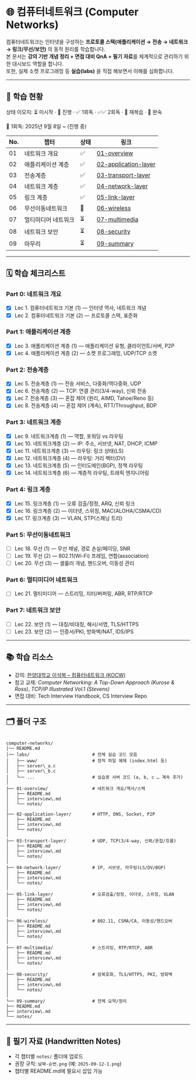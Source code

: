 # 🌐 컴퓨터네트워크 (Computer Networks)

컴퓨터네트워크는 인터넷을 구성하는 **프로토콜 스택(애플리케이션 → 전송 → 네트워크 → 링크/무선/보안)** 의 동작 원리를 학습합니다.  
본 문서는 **강의 기반 개념 정리 + 면접 대비 QnA + 필기 자료**를 체계적으로 관리하기 위한 대시보드 역할을 합니다.  
또한, 실제 소켓 프로그래밍 등 **실습(labs)** 을 직접 해보면서 이해를 심화합니다.

---

## 📌 학습 현황

상태 이모지: ⏳ 미시작 · 🔄 진행 · ✅ 1회독 · ✅✅ 2회독 · 🔁 재복습 · 🚀 완숙

📅 1회독: 2025년 9월 8일 ~ (진행 중)

| No. | 챕터             | 상태 | 링크                                                       |
| --- | ---------------- | ---- | ---------------------------------------------------------- |
| 01  | 네트워크 개요      | ✅   | [01-overview](./01-overview/README.md)                   |
| 02  | 애플리케이션 계층   | ✅   | [02-application-layer](./02-application-layer/README.md) |
| 03  | 전송계층         | ✅   | [03-transport-layer](./03-transport-layer/README.md)     |
| 04  | 네트워크 계층      | ✅   | [04-network-layer](./04-network-layer/README.md)         |
| 05  | 링크 계층        | ✅   | [05-link-layer](./05-link-layer/README.md)               |
| 06  | 무선이동네트워크   | 🔁   | [06-wireless](./06-wireless/README.md)                   |
| 07  | 멀티미디어 네트워크 | ⏳   | [07-multimedia](./07-multimedia/README.md)               |
| 08  | 네트워크 보안      | ⏳   | [08-security](./08-security/README.md)                   |
| 09  | 마무리           | ⏳   | [09-summary](./09-summary/README.md)                     |

---

## 🗓️ 학습 체크리스트

### Part 0: 네트워크 개요
- [x] Lec 1. 컴퓨터네트워크 기본 (1) — 인터넷 역사, 네트워크 개념  
- [x] Lec 2. 컴퓨터네트워크 기본 (2) — 프로토콜 스택, 표준화  

### Part 1: 애플리케이션 계층
- [x] Lec 3. 애플리케이션 계층 (1) — 애플리케이션 유형, 클라이언트/서버, P2P  
- [x] Lec 4. 애플리케이션 계층 (2) — 소켓 프로그래밍, UDP/TCP 소켓  

### Part 2: 전송계층
- [x] Lec 5. 전송계층 (1) — 전송 서비스, 다중화/역다중화, UDP  
- [x] Lec 6. 전송계층 (2) — TCP: 연결 관리(3/4-way), 신뢰 전송  
- [x] Lec 7. 전송계층 (3) — 혼잡 제어 (원리, AIMD, Tahoe/Reno 등)  
- [x] Lec 8. 전송계층 (4) — 혼잡 제어 (계속), RTT/Throughput, BDP  

### Part 3: 네트워크 계층
- [x] Lec 9. 네트워크계층 (1) — 역할, 포워딩 vs 라우팅  
- [x] Lec 10. 네트워크계층 (2) — IP: 주소, 서브넷, NAT, DHCP, ICMP  
- [x] Lec 11. 네트워크계층 (3) — 라우팅: 링크 상태(LS)  
- [x] Lec 12. 네트워크계층 (4) — 라우팅: 거리 벡터(DV)  
- [x] Lec 13. 네트워크계층 (5) — 인터도메인(BGP), 정책 라우팅  
- [x] Lec 14. 네트워크계층 (6) — 계층적 라우팅, 트래픽 엔지니어링  

### Part 4: 링크 계층
- [x] Lec 15. 링크계층 (1) — 오류 검출/정정, ARQ, 신뢰 링크  
- [x] Lec 16. 링크계층 (2) — 이더넷, 스위칭, MAC(ALOHA/CSMA/CD)  
- [x] Lec 17. 링크계층 (3) — VLAN, STP(스패닝 트리)  

### Part 5: 무선이동네트워크
- [ ] Lec 18. 무선 (1) — 무선 채널, 경로 손실/페이딩, SNR  
- [ ] Lec 19. 무선 (2) — 802.11(Wi-Fi) 프레임, 연합(association)  
- [ ] Lec 20. 무선 (3) — 셀룰러 개념, 핸드오버, 이동성 관리  

### Part 6: 멀티미디어 네트워크
- [ ] Lec 21. 멀티미디어 — 스트리밍, 지터/버퍼링, ABR, RTP/RTCP  

### Part 7: 네트워크 보안
- [ ] Lec 22. 보안 (1) — 대칭/비대칭, 해시/서명, TLS/HTTPS  
- [ ] Lec 23. 보안 (2) — 인증서/PKI, 방화벽/NAT, IDS/IPS  

---

## 📚 학습 리소스

- 강의: [한양대학교 이석복 – 컴퓨터네트워크 (KOCW)](https://www.kocw.net/home/cview.do?cid=6166c077e545b736)  
- 참고 교재: *Computer Networking: A Top-Down Approach (Kurose & Ross)*, *TCP/IP Illustrated Vol.1 (Stevens)*  
- 면접 대비: Tech Interview Handbook, CS Interview Repo  

---

## 🗂️ 폴더 구조

```

computer-networks/
│── README.md
│── labs/                        # 전체 실습 코드 모음
│   ├── www/                     # 정적 파일 예제 (index.html 등)
│   ├── server\_a.c
│   ├── server\_b.c
│   └── ...                      # 실습용 서버 코드 (a, b, c … 계속 추가)
│
├── 01-overview/                 # 네트워크 개요/역사/스택
│   ├── README.md
│   ├── interview\.md
│   └── notes/
│
├── 02-application-layer/        # HTTP, DNS, Socket, P2P
│   ├── README.md
│   ├── interview\.md
│   └── notes/
│
├── 03-transport-layer/          # UDP, TCP(3/4-way, 신뢰/혼잡/흐름)
│   ├── README.md
│   ├── interview\.md
│   └── notes/
│
├── 04-network-layer/            # IP, 서브넷, 라우팅(LS/DV/BGP)
│   ├── README.md
│   ├── interview\.md
│   └── notes/
│
├── 05-link-layer/               # 오류검출/정정, 이더넷, 스위칭, VLAN
│   ├── README.md
│   ├── interview\.md
│   └── notes/
│
├── 06-wireless/                 # 802.11, CSMA/CA, 이동성/핸드오버
│   ├── README.md
│   ├── interview\.md
│   └── notes/
│
├── 07-multimedia/               # 스트리밍, RTP/RTCP, ABR
│   ├── README.md
│   ├── interview\.md
│   └── notes/
│
├── 08-security/                 # 암복호화, TLS/HTTPS, PKI, 방화벽
│   ├── README.md
│   ├── interview\.md
│   └── notes/
│
└── 09-summary/                  # 전체 요약/정리
├── README.md
├── interview\.md
└── notes/

```


---

## 📝 필기 자료 (Handwritten Notes)

- 각 챕터별 `notes/` 폴더에 업로드  
- 권장 규칙: `날짜-순번.png` (예: `2025-09-12-1.png`)  
- 챕터별 README.md에 필요시 삽입 가능  
